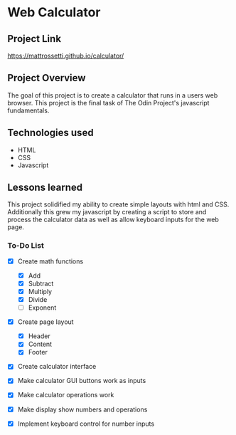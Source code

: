 # Web Calculator

## Project Link
https://mattrossetti.github.io/calculator/

## Project Overview
The goal of this project is to create a calculator that runs in a users web browser. This project is the final task of The Odin Project's javascript fundamentals.

## Technologies used
- HTML
- CSS
- Javascript

## Lessons learned
This project solidified my ability to create simple layouts with html and CSS. Additionally this grew my javascript by creating a script to store and process the calculator data as well as allow keyboard inputs for the web page.

### To-Do List
- [x] Create math functions
    - [x] Add
    - [x] Subtract
    - [x] Multiply
    - [x] Divide
    - [ ] Exponent
- [x] Create page layout
    - [x] Header
    - [x] Content
    - [x] Footer
- [x] Create calculator interface
- [x] Make calculator GUI buttons work as inputs
- [x] Make calculator operations work
- [x] Make display show numbers and operations
- [x] Implement keyboard control for number inputs


